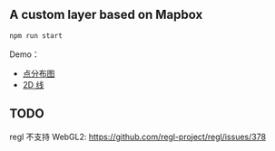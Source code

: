 ## A custom layer based on Mapbox

```bash
npm run start
```

Demo：
* [点分布图](https://xiaoiver.github.io/custom-mapbox-layer/PointCloudLayer2.html)
* [2D 线](https://xiaoiver.github.io/custom-mapbox-layer/LineLayer.html)

## TODO

regl 不支持 WebGL2: https://github.com/regl-project/regl/issues/378
